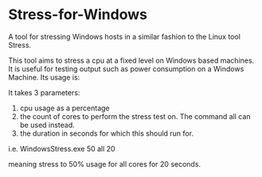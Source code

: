 # Stress-for-Windows
A tool for stressing Windows hosts in a similar fashion to the Linux tool Stress.

This tool aims to stress a cpu at a fixed level on Windows based machines. It is useful for testing output such as power consumption on a Windows Machine. Its usage is:

It takes 3 parameters:

1) cpu usage as a percentage
2) the count of cores to perform the stress test on. The command all can be used instead.
3) the duration in seconds for which this should run for.

i.e. WindowsStress.exe 50 all 20

meaning stress to 50% usage for all cores for 20 seconds.
